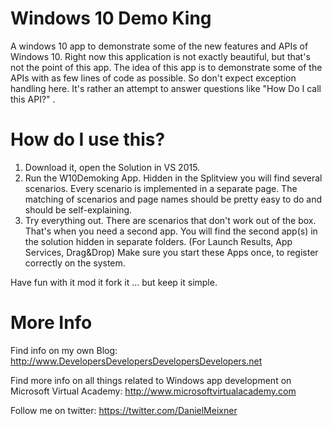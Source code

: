 # Windows 10 Demo King
A windows 10 app to demonstrate some of the new features and APIs of Windows 10. 
Right now this application is not exactly beautiful, but that's not the point of this app. 
The idea of this app is to demonstrate some of the APIs with as few lines of code as possible. So
don't expect exception handling here. It's rather an attempt to answer questions like  "How Do I call this API?" .



# How do I use this?
1. Download it, open the Solution in VS 2015.
2. Run the W10Demoking App. Hidden in the Splitview you will find several scenarios. Every scenario is implemented in a separate page. The matching of scenarios and page names should be pretty easy to do and should be self-explaining. 
3. Try everything out. There are scenarios that don't work out of the box. That's when you need a second app. You will find the second app(s) in the solution hidden in separate folders. (For Launch Results, App Services, Drag&Drop)
Make sure you start these Apps once, to register correctly on the system.

Have fun with it mod it fork it ... but keep it simple.

# More Info
Find info on my own Blog: http://www.DevelopersDevelopersDevelopersDevelopers.net 

Find more info on all things related to Windows app development on Microsoft Virtual Academy: http://www.microsoftvirtualacademy.com

Follow me on twitter: https://twitter.com/DanielMeixner
